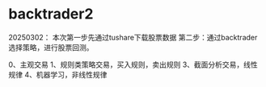 # backtrader2
20250302：
本次第一步先通过tushare下载股票数据
第二步：通过backtrader选择策略，进行股票回测。

0、主观交易
1、规则类策略交易，买入规则，卖出规则
3、截面分析交易，线性规律
4、机器学习，非线性规律
